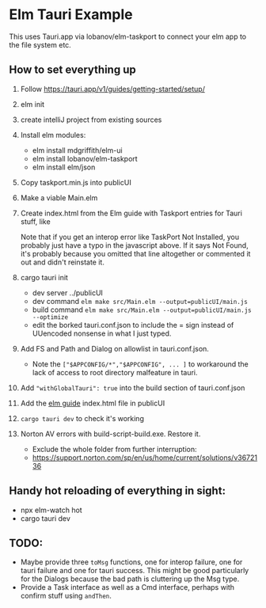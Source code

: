 # Elm Tauri Example

This uses Tauri.app via lobanov/elm-taskport to connect your elm app to the file system etc.

## How to set everything up

1. Follow https://tauri.app/v1/guides/getting-started/setup/
2. elm init
3. create intelliJ project from existing sources
4. Install elm modules:
     - elm install mdgriffith/elm-ui
     - elm install lobanov/elm-taskport
     - elm install elm/json
5. Copy taskport.min.js into publicUI 
6. Make a viable Main.elm
7. Create index.html from the Elm guide with Taskport entries for Tauri stuff, like

     <script src="./taskport.min.js"></script>
     <script>
        TaskPort.install(); // can pass a settings object as a parameter, see https://elm.dmy.fr/packages/lobanov/elm-taskport/latest/
        TaskPort.register("readTextFile", (args) => {return window.__TAURI__.fs.readTextFile(args)});
        TaskPort.register("open", (args) => {return window.__TAURI__.dialog.open(args)});
        TaskPort.register("ask", (args) => {return window.__TAURI__.dialog.ask(args)});
     </script>

   Note that if you get an interop error like TaskPort Not Installed, you probably just have a typo in the javascript above. 
   If it says Not Found, it's probably because you omitted that line altogether or commented it out and didn't reinstate it.
8. cargo tauri init
     - dev server ../publicUI
     - dev command `elm make src/Main.elm --output=publicUI/main.js`
     - build command `elm make src/Main.elm --output=publicUI/main.js --optimize`
     - edit the borked tauri.conf.json to include the = sign instead of UUencoded nonsense in what I just typed. 
9. Add FS and Path and Dialog on allowlist in tauri.conf.json.
     * Note the `["$APPCONFIG/*","$APPCONFIG", ... ]` to workaround the lack of access to root directory malfeature in tauri.
10. Add `"withGlobalTauri": true` into the build section of tauri.conf.json    
11. Add the [elm guide](https://guide.elm-lang.org/interop/) index.html file in publicUI
12. `cargo tauri dev` to check it's working
13. Norton AV errors with build-script-build.exe. Restore it.
    * Exclude the whole folder from further interruption:
    * https://support.norton.com/sp/en/us/home/current/solutions/v3672136

## Handy hot reloading of everything in sight:

* npx elm-watch hot
* cargo tauri dev

## TODO:

* Maybe provide three `toMsg` functions, one for interop failure, one for tauri failure and one for tauri success.
  This might be good particularly for the Dialogs because the bad path is cluttering up the Msg type.
* Provide a Task interface as well as a Cmd interface, perhaps with confirm stuff using `andThen`.  